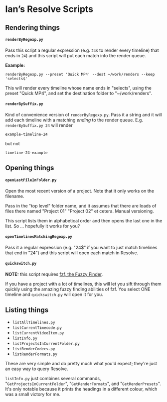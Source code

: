 # Ian’s Resolve Scripts

## Rendering things

#### `renderByRegexp.py`

Pass this script a regular expression (e.g. `24$` to render every timeline)
that ends in `24`) and this script will put each match into the render queue.

**Example:**

`renderByRegexp.py --preset 'Quick MP4' --dest ~/work/renders --keep 'selects$'`

This will render every timeline whose name ends in "selects", using the preset "Quick MP4", and set the destination folder to "~/work/renders".

#### `renderBySuffix.py`

Kind of convenience version of `renderByRegexp.py`. Pass it a string and it will add each timeline with a matching *ending* to the render queue. E.g. `renderBySuffix.py 24` will render

`example-timeline-24`

but not

`timeline-24-example`

## Opening things

#### `openLastFileInFolder.py`

Open the most recent version of a project. Note that it only works on the filename.

Pass in the "top level" folder name, and it assumes that there are loads of 
files there named "Project 01" "Project 02" et cetera. Manual versioning.

This script lists them in alphabetical order and then opens the last one in the list. So … hopefully it works for you? 

#### `openTimelinesMatchingRegexp.py`

Pass it a regular expression (e.g. "24$" if you want to just match timelines that end in "24") and this script will open each match in Resolve.

#### `quickswitch.py`

**NOTE:** this script requires [fzf, the Fuzzy Finder](https://github.com/junegunn/fzf).

If you have a project with a lot of timelines, this will let you sift through them quickly using the amazing fuzzy finding abilities of fzf. You select ONE timeline and `quickswitch.py` will open it for you.

## Listing things

- `listAllTimelines.py`
- `listCurrentTimecode.py`
- `listCurrentVideoItem.py`
- `listInfo.py`
- `listProjectsInCurrentFolder.py`
- `listRenderCodecs.py`
- `listRenderFormats.py`

These are very simple and do pretty much what you'd expect; they're just an easy way to query Resolve.

`listInfo.py` just combines several commands, "`GetProjectsInCurrentFolder`", "`GetRenderFormats`", and "`GetRenderPresets`". It's only notable because it prints the headings in a different colour, which was a small victory for me.